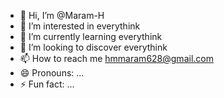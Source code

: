 - 👋 Hi, I’m @Maram-H
- 👀 I’m interested in everythink
- 🌱 I’m currently learning everythink
- 💞️ I’m looking to discover everythink
- 📫 How to reach me hmmaram628@gmail.com
- 😄 Pronouns: ...
- ⚡ Fun fact: ...

<!---
Maram-H/Maram-H is a ✨ special ✨ repository because its `README.md` (this file) appears on your GitHub profile.
You can click the Preview link to take a look at your changes.
--->
